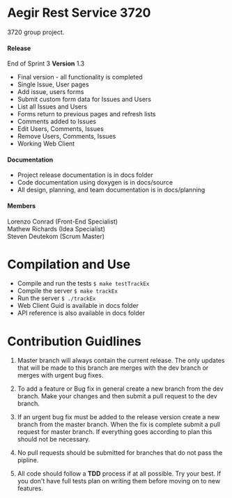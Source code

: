 # Aegir Rest Service 3720

3720 group project.

#### Release
End of Sprint 3
**Version** 1.3

* Final version - all functionality is completed
* Single Issue, User pages
* Add issue, users forms
* Submit custom form data for Issues and Users
* List all Issues and Users
* Forms return to previous pages and refresh lists
* Comments added to Issues
* Edit Users, Comments, Issues
* Remove Users, Comments, Issues 
* Working Web Client

#### Documentation
* Project release documentation is in docs folder
* Code documentation using doxygen is in docs/source
* All design, planning, and team documentation is in docs/planning

#### Members
Lorenzo Conrad (Front-End Specialist)  
Mathew Richards (Idea Specialist)  
Steven Deutekom (Scrum Master)  


# Compilation and Use

* Compile and run the tests `$ make testTrackEx`
* Compile the server `$ make trackEx`
* Run the server `$ ./trackEx`
* Web Client Guid is available in docs folder
* API reference is also available in docs folder

# Contribution Guidlines

1. Master branch will always contain the current release. The only updates that will be made to this branch are merges with the dev branch or merges with urgent bug fixes.

2. To add a feature or Bug fix in general create a new branch from the dev branch. Make your changes and then submit a pull request to the dev branch.

3. If an urgent bug fix must be added to the release version create a new branch from the master branch. When the fix is complete submit a pull request for master branch. If everything goes according to plan this should not be necessary.

4. No pull requests should be submitted for branches that do not pass the pipline.

5. All code should follow a **TDD** process if at all possible. Try your best. If you don't have full tests plan on writing them before moving on to new features.
